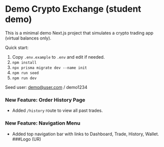 # Demo Crypto Exchange (student demo)

This is a minimal demo Next.js project that simulates a crypto trading app (virtual balances only).

Quick start:
1. Copy `.env.example` to `.env` and edit if needed.
2. `npm install`
3. `npx prisma migrate dev --name init`
4. `npm run seed`
5. `npm run dev`

Seed user: demo@user.com / demo1234


### New Feature: Order History Page
- Added `/history` route to view all past trades.


### New Feature: Navigation Menu
- Added top navigation bar with links to Dashboard, Trade, History, Wallet.
###Logo (UR)
